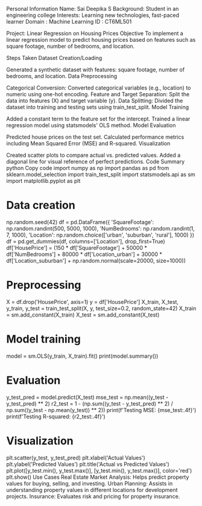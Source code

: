 Personal Information
Name: Sai Deepika S
Background: Student in an engineering college
Interests: Learning new technologies, fast-paced learner
Domain : Machine Learning
ID : CT6ML501





Project: Linear Regression on Housing Prices
Objective
To implement a linear regression model to predict housing prices based on features such as square footage, number of bedrooms, and location.

Steps Taken
Dataset Creation/Loading

Generated a synthetic dataset with features: square footage, number of bedrooms, and location.
Data Preprocessing

Categorical Conversion: Converted categorical variables (e.g., location) to numeric using one-hot encoding.
Feature and Target Separation: Split the data into features (X) and target variable (y).
Data Splitting: Divided the dataset into training and testing sets using train_test_split.
Model Training

Added a constant term to the feature set for the intercept.
Trained a linear regression model using statsmodels' OLS method.
Model Evaluation

Predicted house prices on the test set.
Calculated performance metrics including Mean Squared Error (MSE) and R-squared.
Visualization

Created scatter plots to compare actual vs. predicted values.
Added a diagonal line for visual reference of perfect predictions.
Code Summary
python
Copy code
import numpy as np
import pandas as pd
from sklearn.model_selection import train_test_split
import statsmodels.api as sm
import matplotlib.pyplot as plt

# Data creation
np.random.seed(42)
df = pd.DataFrame({
    'SquareFootage': np.random.randint(500, 5000, 1000),
    'NumBedrooms': np.random.randint(1, 7, 1000),
    'Location': np.random.choice(['urban', 'suburban', 'rural'], 1000)
})
df = pd.get_dummies(df, columns=['Location'], drop_first=True)
df['HousePrice'] = (150 * df['SquareFootage'] +
                    50000 * df['NumBedrooms'] +
                    80000 * df['Location_urban'] +
                    30000 * df['Location_suburban'] +
                    np.random.normal(scale=20000, size=1000))

# Preprocessing
X = df.drop('HousePrice', axis=1)
y = df['HousePrice']
X_train, X_test, y_train, y_test = train_test_split(X, y, test_size=0.2, random_state=42)
X_train = sm.add_constant(X_train)
X_test = sm.add_constant(X_test)

# Model training
model = sm.OLS(y_train, X_train).fit()
print(model.summary())

# Evaluation
y_test_pred = model.predict(X_test)
mse_test = np.mean((y_test - y_test_pred) ** 2)
r2_test = 1 - (np.sum((y_test - y_test_pred) ** 2) / np.sum((y_test - np.mean(y_test)) ** 2))
print(f'Testing MSE: {mse_test:.4f}')
print(f'Testing R-squared: {r2_test:.4f}')

# Visualization
plt.scatter(y_test, y_test_pred)
plt.xlabel('Actual Values')
plt.ylabel('Predicted Values')
plt.title('Actual vs Predicted Values')
plt.plot([y_test.min(), y_test.max()], [y_test.min(), y_test.max()], color='red')
plt.show()
Use Cases
Real Estate Market Analysis: Helps predict property values for buying, selling, and investing.
Urban Planning: Assists in understanding property values in different locations for development projects.
Insurance: Evaluates risk and pricing for property insurance.
